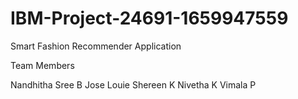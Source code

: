 # IBM-Project-24691-1659947559
Smart Fashion Recommender Application

Team Members

Nandhitha Sree B
Jose Louie Shereen K
Nivetha K
Vimala P
